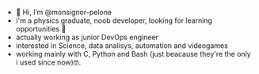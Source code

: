 - 👋 Hi, I’m @monsignor-pelone
- i'm a physics graduate, noob developer, looking for learning opportunities 🧐
- actually working as junior DevOps engineer
- interested in Science, data analisys, automation and videogames
- working mainly with C, Python and Bash (just beacause they're the only i used since now)🤓.

<!---
monsignor-pelone/monsignor-pelone is a ✨ special ✨ repository because its `README.md` (this file) appears on your GitHub profile.
You can click the Preview link to take a look at your changes.
--->

